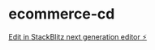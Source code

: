 # ecommerce-cd

[Edit in StackBlitz next generation editor ⚡️](https://stackblitz.com/~/github.com/YounesElhakimi/ecommerce-cd)